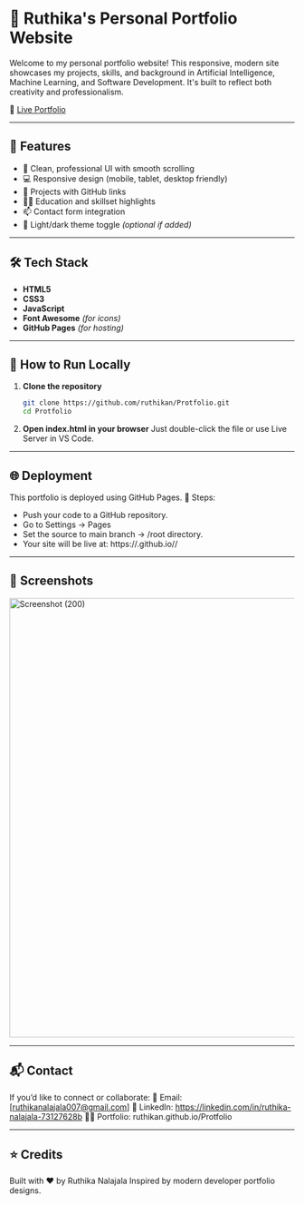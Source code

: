 # 💼 Ruthika's Personal Portfolio Website

Welcome to my personal portfolio website! This responsive, modern site showcases my projects, skills, and background in Artificial Intelligence, Machine Learning, and Software Development. It's built to reflect both creativity and professionalism.

🔗 [Live Portfolio](https://ruthikan.github.io/Protfolio/)

---

## 📌 Features

- 🎯 Clean, professional UI with smooth scrolling
- 💻 Responsive design (mobile, tablet, desktop friendly)
- 🧠 Projects with GitHub links
- 👩‍🎓 Education and skillset highlights
- 📫 Contact form integration
- 🌙 Light/dark theme toggle *(optional if added)*

---

## 🛠️ Tech Stack

- **HTML5**  
- **CSS3**  
- **JavaScript**  
- **Font Awesome** *(for icons)*  
- **GitHub Pages** *(for hosting)*

---

## 🚀 How to Run Locally

1. **Clone the repository**
   ```bash
   git clone https://github.com/ruthikan/Protfolio.git
   cd Protfolio
2. **Open index.html in your browser**
Just double-click the file or use Live Server in VS Code.

---

## 🌐 Deployment

This portfolio is deployed using GitHub Pages.
📌 Steps:
- Push your code to a GitHub repository.
- Go to Settings → Pages
- Set the source to main branch → /root directory.
- Your site will be live at: https://<username>.github.io/<repo-name>/
---

## 📸 Screenshots

<img width="1575" height="775" alt="Screenshot (200)" src="https://github.com/user-attachments/assets/d58467f6-62da-4dbe-8fd0-14cf83d4b3b9" />

---
## 📬 Contact

If you’d like to connect or collaborate:
📧 Email: [ruthikanalajala007@gmail.com]
💼 LinkedIn: https://linkedin.com/in/ruthika-nalajala-73127628b
🧑‍💻 Portfolio: ruthikan.github.io/Protfolio

---

## ⭐ Credits
Built with ❤️ by Ruthika Nalajala
Inspired by modern developer portfolio designs.

